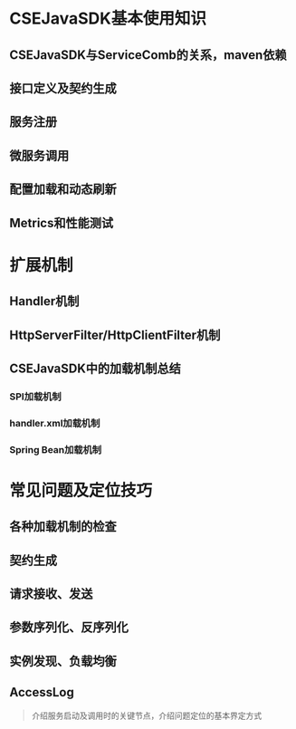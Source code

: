 <link rel="stylesheet" type="text/css" href="css/auto-number-title.css" />

# CSEJavaSDK基本使用知识

## CSEJavaSDK与ServiceComb的关系，maven依赖

## 接口定义及契约生成

## 服务注册

## 微服务调用

## 配置加载和动态刷新

## Metrics和性能测试

# 扩展机制

## Handler机制

## HttpServerFilter/HttpClientFilter机制

## CSEJavaSDK中的加载机制总结

### SPI加载机制

### handler.xml加载机制

### Spring Bean加载机制

# 常见问题及定位技巧

## 各种加载机制的检查

## 契约生成

## 请求接收、发送

## 参数序列化、反序列化

## 实例发现、负载均衡

## AccessLog


> 介绍服务启动及调用时的关键节点，介绍问题定位的基本界定方式
